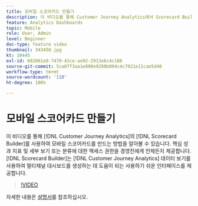 ```yaml
---
title: 모바일 스코어카드 만들기
description: 이 비디오를 통해 Customer Journey Analytics에서 Scorecard Builder를 사용하여 모바일 스코어카드를 만드는 방법을 알아볼 수 있습니다. 핵심 성과 지표 및 세부 보기 또는 분류에 대한 액세스 권한을 경영진에게 언제든지 제공합니다. Scorecard Builder는 Customer Journey Analytics 데이터 보기를 사용하여 멀티채널 대시보드를 생성하는 데 도움이 되는 사용하기 쉬운 인터페이스를 제공합니다.
feature: Analytics Dashboards
topic: Mobile
role: User, Admin
level: Beginner
doc-type: feature video
thumbnail: 343458.jpg
kt: 10445
exl-id: 602061a9-7470-41ce-ae92-2913e6c4c188
source-git-commit: 5ca07f3aa1e080e9288b094c4c7921e11cae5d40
workflow-type: tm+mt
source-wordcount: '110'
ht-degree: 100%

---
```


# 모바일 스코어카드 만들기

이 비디오를 통해 [!DNL Customer Journey Analytics]의 [!DNL Scorecard Builder]를 사용하여 모바일 스코어카드를 만드는 방법을 알아볼 수 있습니다. 핵심 성과 지표 및 세부 보기 또는 분류에 대한 액세스 권한을 경영진에게 언제든지 제공합니다. [!DNL Scorecard Builder]는 [!DNL Customer Journey Analytics] 데이터 보기를 사용하여 멀티채널 대시보드를 생성하는 데 도움이 되는 사용하기 쉬운 인터페이스를 제공합니다.

>[!VIDEO](https://video.tv.adobe.com/v/343458/?quality=12&learn=on)

자세한 내용은 [설명서](https://experienceleague.adobe.com/docs/analytics-platform/using/cja-dashboards/create-scorecard.html)를 참조하십시오.